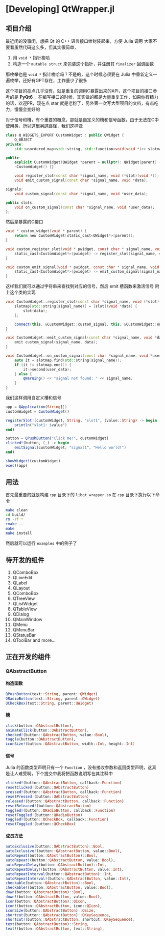 # [Developing] QtWrapper.jl

## 项目介绍

最近闲的没事闲，想把 Qt 的 C++ 语言接口给封装起来，方便 Julia 调用
大家不要看虽然代码这么多，但其实很简单，

1. 用 `void *` 指针梭哈
2. 构造一个 `mutable struct` 来包装这个指针，并注册其 `finalizer` 回调函数

那枚举也是 `void *` 指针梭哈吗？不是的，这个时候必须要在 Julia 中重新定义一遍枚举，还好有GPT存在，工作量少了很多

这个项目的亮点几乎没有，就是重复的调用C暴露出来的API，这个项目的接口参考的是 **PyQt6** ，在编写接口的时候，其实做的都是大量重复工作，如果你有精力的话，欢迎PR，现在点 star 就是老粉了，另外第一次写大型项目的文档，有点吃力，慢慢会变好的

对于信号和槽，有个重要的概念，那就是自定义的槽和信号函数，由于无法在C中使用类，所以这里另辟蹊径，我们这样做

```c++
class Q_WIDGETS_EXPORT CustomWidget : public QWidget {
    Q_OBJECT
private:
    std::unordered_map<std::string, std::function<void(void *)>> slotmap;

public:
    explicit CustomWidget(QWidget *parent = nullptr): QWidget(parent) {}
    ~CustomWidget() {} 

    void register_slot(const char *signal_name, void (*slot)(void *));
    void emit_custom_signal(const char *signal_name, void *data);

signals:
    void custom_signal(const char *signal_name, void *user_data);

public slots:
    void on_custom_signal(const char *signal_name, void *user_data);
};
```

然后是暴露的C接口

```c
void * custom_widget(void * parent) {
    return new CustomWidget(static_cast<QWidget*>(parent));
}

void custom_register_slot(void * pwidget, const char * signal_name, void (*slot)(void *)) {
    static_cast<CustomWidget*>(pwidget) -> register_slot(signal_name, slot);
}

void custom_emit_signal(void * pwidget, const char * signal_name, void * user_data) {
    static_cast<CustomWidget*>(pwidget) -> emit_custom_signal(signal_name, user_data);
}
```

这样我们就可以通过字符串来查找到对应的信号，然后 emit 槽函数来激活信号
附上这个类的实现

```c++
void CustomWidget::register_slot(const char *signal_name, void (*slot)(void *)) {
    slotmap[std::string(signal_name)] = [slot](void *data) {
        slot(data);
    };

    connect(this, &CustomWidget::custom_signal, this, &CustomWidget::on_custom_signal);
}

void CustomWidget::emit_custom_signal(const char *signal_name, void *data) {
    emit custom_signal(signal_name, data);
}

void CustomWidget::on_custom_signal(const char *signal_name, void *user_data) {
    auto it = slotmap.find(std::string(signal_name));
    if (it != slotmap.end()) {
        it->second(user_data);
    } else {
        qWarning() << "signal not found: " << signal_name;
    }
}
```

我们这样调用自定义槽和信号

```julia
app = QApplication(String[])
customWidget = CustomWidget()

registerSlot!(customWidget, String, "slot1", (value::String) -> begin
    println("slot1: $value")
end)

button = QPushButton("Click me!", customWidget)
clicked!(button, (_) -> begin
    emitSignal(customWidget, "signal1", "Hello world!")
end)

showWidget!(customWidget)
exec!(app)
```

## 用法

首先最重要的就是构建 `cpp` 目录下的 `libqt_wrapper.so`
在 `cpp` 目录下执行以下命令

```bash
make clean
cd build/
rm -rf *
cmake ..
make
make install
```

然后就可以运行 `examples` 中的例子了

## 待开发的组件

1. QComboBox
2. QLineEdit
3. QLabel
4. QLayout
5. QComboBox
6. QTreeView
7. QListWidget
8. QTableView
9. QDialog
10. QMainWindow
11. QMenu
12. QMenuBar
13. QStatusBar
14. QToolBar
and more...

## 正在开发的组件

### QAbstractButton

#### 构造函数

```julia
QPushButton(text::String, parent::QWidget)
QRadioButton(text::String, parent::QWidget)
QCheckBox(text::String, parent::QWidget)
```

#### 槽

```julia
click(button::QAbstractButton),
animateClick(button::QAbstractButton),
checked!(button::QAbstractButton, value::Bool),
toggle(button::QAbstractButton),
iconSize!(button::QAbstractButton, width::Int, height::Int)
```

#### 信号

Julia 的函数类型声明只有一个 `Function` ，没有接收参数和返回类型声明，这真是让人难受啊，下个提交中我将把函数说明写在其注释中

```julia
clicked!(button::QAbstractButton, callback::Function)
resetClicked!(button::QAbstractButton)
pressed!(button::QAbstractButton, callback::Function)
resetPressed!(button::QAbstractButton)
released!(button::QAbstractButton, callback::Function)
resetReleased!(button::QAbstractButton)
toggled!(button::QRadioButton, callback::Function)
resetToggled!(button::QRadioButton)
toggled!(button::QCheckBox, callback::Function)
resetToggled!(button::QCheckBox)
```

#### 成员方法

```julia
autoExclusive(button::QAbstractButton)::Bool,
autoExclusive!(button::QAbstractButton, value::Bool),
autoRepeat(button::QAbstractButton)::Bool,
autoRepeat!(button::QAbstractButton, value::Bool),
autoRepeatDelay(button::QAbstractButton)::Int,
autoRepeatDelay!(button::QAbstractButton, value::Int),
autoRepeatInterval(button::QAbstractButton)::Int,
autoRepeatInterval!(button::QAbstractButton, value::Int),
checkable(button::QAbstractButton)::Bool,
checkable!(button::QAbstractButton, value::Bool),
down(button::QAbstractButton)::Bool,
down!(button::QAbstractButton, value::Bool),
icon(button::QAbstractButton)::QIcon,
icon!(button::QAbstractButton, icon::QIcon),
iconSize(button::QAbstractButton)::QSize,
shortcut(button::QAbstractButton)::QKeySequence,
shortcut!(button::QAbstractButton, shortcut::QKeySequence),
text(button::QAbstractButton)::String,
text!(button::QAbstractButton, text::String),
```
